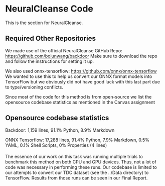 # NeuralCleanse Code
This is the section for NeuralCleanse. 

## Required Other Repositories
We made use of the official NeuralCleanse GitHub Repo: https://github.com/bolunwang/backdoor 
Make sure to download the repo and follow the instructions for setting it up.

We also used onnx-tensorflow: https://github.com/onnx/onnx-tensorflow 
We wanted to use this to help us convert our ONNX format models into TensorFlow but we obviously did not have good luck with this last part due to type/versioning conflicts.


Since most of the code for this method is from open-source we list the opensource codebase statistics as mentioned in the Canvas assignment


## Opensource codebase statistics
Backdoor: 1,159 lines, 91.1% Python, 8.9% Markdown

ONNX Tensorflow: 17,288 lines, 91.4% Python, 7.9% Markdown, 0.5% YAML, 0.1% Shell Scripts, 0% Properties (4 lines)

####

The essence of our work on this task was running multiple trials to benchmark this method on both CPU and GPU devices. Thus, not a lot of code was necessary in performing these runs. Our codebase is limited to our attempts to convert our TDC dataset (see the ../Data directory) to TensorFlow. Results from those runs can be seen in our Final Report.
